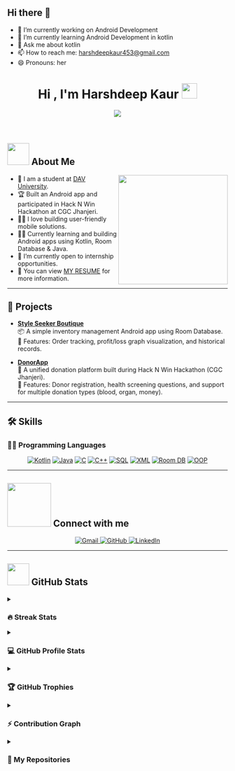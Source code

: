 ## Hi there 👋



- 🔭 I’m currently working on Android Development
- 🌱 I’m currently learning Android Development in kotlin
- 💬 Ask me about kotlin
- 📫 How to reach me: harshdeepkaur453@gmail.com
- 😄 Pronouns: her


<h1 align="center">Hi , I'm Harshdeep Kaur <img src="https://media.giphy.com/media/hvRJCLFzcasrR4ia7z/giphy.gif" width="35"></h1>

<p align="center">
  <a href="https://github.com/DenverCoder1/readme-typing-svg">
    <img src="https://readme-typing-svg.herokuapp.com?font=Time+New+Roman&color=%23C8BE25&size=25&center=true&vCenter=true&width=600&height=100&lines=Android+Developer;B.Tech+CSE+Student;Kotlin+Enthusiast">
  </a>
</p>

<br>

## <picture><img src = "https://github.com/7oSkaaa/7oSkaaa/blob/main/Images/about_me.gif?raw=true" width = 50px></picture> About Me

<picture> <img align="right" src="https://github.com/7oSkaaa/7oSkaaa/blob/main/Images/Right_Side.gif?raw=true" width = 250px></picture>

- :school: I am a student at [DAV University](https://www.davuniversity.org/).
- :trophy: Built an Android app and participated in Hack N Win Hackathon at CGC Jhanjeri.
- :technologist: I love building user-friendly mobile solutions.
- :student: Currently learning and building Android apps using Kotlin, Room Database & Java.
- :thinking: I’m currently open to internship opportunities.
- :page_facing_up: You can view [MY RESUME](https://drive.google.com/file/d/1uSbS7Cbs0O8oYId9K1E2aA-pZpBfYRHE/view?usp=drive_link) for more information.

---

## 🚀 Projects

- **[Style Seeker Boutique](https://github.com/harsh782005/Style_Seeker_boutique)**  
  📦 A simple inventory management Android app using Room Database.  
  🔹 Features: Order tracking, profit/loss graph visualization, and historical records.

- **[DonorApp](https://github.com/harsh782005/DonorApp)**  
  🤝 A unified donation platform built during Hack N Win Hackathon (CGC Jhanjeri).  
  🔹 Features: Donor registration, health screening questions, and support for multiple donation types (blood, organ, money).

---

## 🛠️ Skills

### 👨‍💻 Programming Languages

<p align="center">
  <a href="#"><img alt="Kotlin" src="https://img.shields.io/badge/Kotlin-%230095D5.svg?style=plastic&logo=kotlin&logoColor=white"></a>
  <a href="#"><img alt="Java" src="https://img.shields.io/badge/Java-%23007396.svg?style=plastic&logo=java&logoColor=white"></a>
  <a href="#"><img alt="C" src="https://img.shields.io/badge/C-%232370ED.svg?style=plastic&logo=c&logoColor=white"></a>
  <a href="#"><img alt="C++" src="https://img.shields.io/badge/C++-%2300599C.svg?style=plastic&logo=c%2B%2B&logoColor=white"></a>
  <a href="#"><img alt="SQL" src="https://img.shields.io/badge/SQL-%2300C7B7.svg?style=plastic&logo=mysql&logoColor=white"></a>
  <a href="#"><img alt="XML" src="https://img.shields.io/badge/XML-%23FF6600.svg?style=plastic&logo=xml&logoColor=white"></a>
  <a href="#"><img alt="Room DB" src="https://img.shields.io/badge/RoomDB-%23D4AA00.svg?style=plastic&logo=sqlite&logoColor=white"></a>
  <a href="#"><img alt="OOP" src="https://img.shields.io/badge/OOPs-%23FF5733.svg?style=plastic&logo=code&logoColor=white"></a>
</p>

---

## <picture> <img src="https://github.com/7oSkaaa/7oSkaaa/blob/main/Images/Connect-with-me.gif?raw=true" width="100px"> </picture> Connect with me

<p align="center">
	<a href="mailto:harshdeepkaur453@gmail.com">
    <img src="https://img.shields.io/badge/gmail-%23EA4335.svg?style=plastic&logo=gmail&logoColor=white" alt="Gmail"/>
  </a>
	<a href="https://github.com/harsh782005">
    <img src="https://img.shields.io/badge/github-%23181717.svg?style=plastic&logo=github&logoColor=white" alt="GitHub"/>
  </a>
	<a href="https://www.linkedin.com/in/harshdeep-kaur-0316b5321/">
    <img src="https://img.shields.io/badge/linkedin-%230A66C2.svg?style=plastic&logo=linkedin&logoColor=white" alt="LinkedIn"/>
  </a>
</p>

---

## <picture> <img src = "https://github.com/7oSkaaa/7oSkaaa/blob/main/Images/Statistics.gif?raw=true" width = 50px>  </picture> GitHub Stats

<details><summary><h3> 🔥 Streak Stats</h3></summary>

<p align="center">
  <img src="https://github-readme-streak-stats.herokuapp.com/?user=harsh782005&theme=tokyonight_duo" alt="GitHub Streak"/>
</p>

</details>

<details><summary><h3>💻 GitHub Profile Stats</h3></summary>

<p align="center">
  <img src="https://github-readme-stats.vercel.app/api?username=harsh782005&show_icons=true&count_private=true&theme=tokyonight&layout=compact" height="230px"/>
  <img src="https://github-readme-stats.vercel.app/api/top-langs?username=harsh782005&langs_count=10&show_icons=true&theme=tokyonight" height="230px"/>
</p>

</details>

<details><summary><h3>🏆 GitHub Trophies</h3></summary>


</details>

<details><summary><h3>⚡ Contribution Graph</h3></summary>

<p align="center">
  <img src="https://github-readme-activity-graph.vercel.app/graph?username=harsh782005&theme=github" alt="GitHub Contribution Graph"/>
</p>

</details>



<details><summary><h3>📂 My Repositories</h3></summary>

<p align="center">
  <a href="https://github.com/harsh782005/Style_Seeker_boutique">
    <img src="https://github-readme-stats.vercel.app/api/pin/?username=harsh782005&repo=Style_Seeker_boutique&theme=tokyonight" alt="Style Seeker Boutique"/>
  </a>
  <a href="https://github.com/harsh782005/DonorApp">
    <img src="https://github-readme-stats.vercel.app/api/pin/?username=harsh782005&repo=DonorApp&theme=tokyonight" alt="Donor App"/>
  </a>
  <a href="https://github.com/harsh782005/Java_Database_connectivity">
    <img src="https://github-readme-stats.vercel.app/api/pin/?username=harsh782005&repo=Java_Database_connectivity&theme=tokyonight" alt="Java Database Connectivity"/>
  </a>
  <a href="https://github.com/harsh782005/Random-Class">
    <img src="https://github-readme-stats.vercel.app/api/pin/?username=harsh782005&repo=Random-Class&theme=tokyonight" alt="Random Class"/>
  </a>
  <a href="https://github.com/harsh782005/Digital-Watch">
    <img src="https://github-readme-stats.vercel.app/api/pin/?username=harsh782005&repo=Digital-Watch&theme=tokyonight" alt="Digital Watch"/>
  </a>
  <a href="https://github.com/harsh782005/LuckyDraw-Game">
    <img src="https://github-readme-stats.vercel.app/api/pin/?username=harsh782005&repo=LuckyDraw-Game&theme=tokyonight" alt="LuckyDraw Game"/>
  </a>
</p>

</details>

